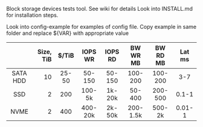 Block storage devices tests tool. See wiki for details
Look into INSTALL.md for installation steps.

Look into config-example for examples of config file.
Copy example in same folder and replace ${VAR} with appropriate value



|          | Size, TiB | $/TiB | IOPS WR | IOPS RD | BW WR MB| BW RD MB| Lat ms |
|:--------:|----------:|:-----:|:-------:|:-------:|:-------:|:-------:|:------:|
| SATA HDD | 10        | 25-50 | 50-150  | 50-150  | 100-200 | 100-200 | 3-7    |
| SSD      | 2         | 200   | 100-5k  | 1k-20k  |  50-400 | 200-500 | 0.1-1  |
| NVME     | 2         | 400   | 400-20k | 2k-50k  | 200-1.5k| 500-2k  | 0.01-1 |